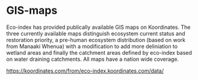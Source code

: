 # GIS-maps
Eco-index has provided publically available GIS maps on Koordinates. The three currently available maps distinguish ecosystem current status and restoration priority, a pre-human ecosystem distribution (based on work from Manaaki Whenua) with a modification to add more deliniation to wetland areas and finally the catchment areas defined by eco-index based on water draining catchments. All maps have a nation wide coverage.

https://koordinates.com/from/eco-index.koordinates.com/data/
